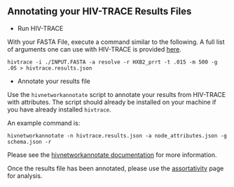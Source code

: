 ## Annotating your HIV-TRACE Results Files

* Run HIV-TRACE 

With your FASTA File, execute a command similar to the following. A full list of arguments one can use with HIV-TRACE is provided [here](https://github.com/veg/hivtrace/blob/master/README.md).

`hivtrace -i ./INPUT.FASTA -a resolve -r HXB2_prrt -t .015 -m 500 -g .05 > hivtrace.results.json`

* Annotate your results file

Use the `hivnetworkannotate` script to annotate your results from HIV-TRACE with attributes. The script should already be installed on your machine if you have already installed `hivtrace`.

An example command is: 

`hivnetworkannotate -n hivtrace.results.json -a node_attributes.json -g schema.json -r`

Please see the [hivnetworkannotate documentation](https://github.com/veg/hivclustering/wiki/hivnetworkannotate) for more information.

Once the results file has been annotated, please use the [assortativity](/assortativity) page for analysis.
